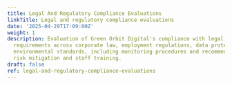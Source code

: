 ```yaml
---
title: Legal And Regulatory Compliance Evaluations
linkTitle: Legal and regulatory compliance evaluations
date: '2025-04-29T17:09:00Z'
weight: 1
description: Evaluation of Green Orbit Digital's compliance with legal and regulatory
  requirements across corporate law, employment regulations, data protection, and
  environmental standards, including monitoring procedures and recommendations for
  risk mitigation and staff training.
draft: false
ref: legal-and-regulatory-compliance-evaluations
---
```


